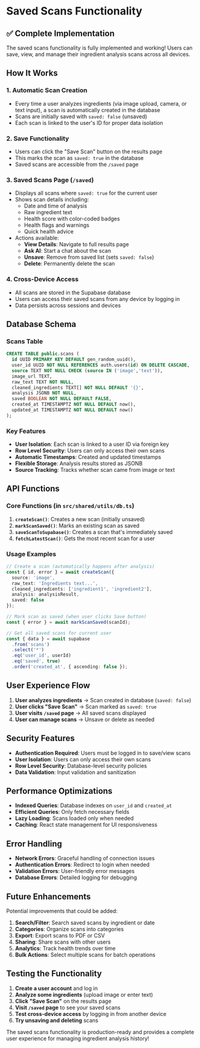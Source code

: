 # Saved Scans Functionality

## ✅ **Complete Implementation**

The saved scans functionality is fully implemented and working! Users can save, view, and manage their ingredient analysis scans across all devices.

## How It Works

### 1. **Automatic Scan Creation**
- Every time a user analyzes ingredients (via image upload, camera, or text input), a scan is automatically created in the database
- Scans are initially saved with `saved: false` (unsaved)
- Each scan is linked to the user's ID for proper data isolation

### 2. **Save Functionality**
- Users can click the "Save Scan" button on the results page
- This marks the scan as `saved: true` in the database
- Saved scans are accessible from the `/saved` page

### 3. **Saved Scans Page** (`/saved`)
- Displays all scans where `saved: true` for the current user
- Shows scan details including:
  - Date and time of analysis
  - Raw ingredient text
  - Health score with color-coded badges
  - Health flags and warnings
  - Quick health advice
- Actions available:
  - **View Details**: Navigate to full results page
  - **Ask AI**: Start a chat about the scan
  - **Unsave**: Remove from saved list (sets `saved: false`)
  - **Delete**: Permanently delete the scan

### 4. **Cross-Device Access**
- All scans are stored in the Supabase database
- Users can access their saved scans from any device by logging in
- Data persists across sessions and devices

## Database Schema

### Scans Table
```sql
CREATE TABLE public.scans (
  id UUID PRIMARY KEY DEFAULT gen_random_uuid(),
  user_id UUID NOT NULL REFERENCES auth.users(id) ON DELETE CASCADE,
  source TEXT NOT NULL CHECK (source IN ('image','text')),
  image_url TEXT,
  raw_text TEXT NOT NULL,
  cleaned_ingredients TEXT[] NOT NULL DEFAULT '{}',
  analysis JSONB NOT NULL,
  saved BOOLEAN NOT NULL DEFAULT FALSE,
  created_at TIMESTAMPTZ NOT NULL DEFAULT now(),
  updated_at TIMESTAMPTZ NOT NULL DEFAULT now()
);
```

### Key Features
- **User Isolation**: Each scan is linked to a user ID via foreign key
- **Row Level Security**: Users can only access their own scans
- **Automatic Timestamps**: Created and updated timestamps
- **Flexible Storage**: Analysis results stored as JSONB
- **Source Tracking**: Tracks whether scan came from image or text

## API Functions

### Core Functions (in `src/shared/utils/db.ts`)

1. **`createScan()`**: Creates a new scan (initially unsaved)
2. **`markScanSaved()`**: Marks an existing scan as saved
3. **`saveScanToSupabase()`**: Creates a scan that's immediately saved
4. **`fetchLatestScan()`**: Gets the most recent scan for a user

### Usage Examples

```typescript
// Create a scan (automatically happens after analysis)
const { id, error } = await createScan({
  source: 'image',
  raw_text: 'Ingredients text...',
  cleaned_ingredients: ['ingredient1', 'ingredient2'],
  analysis: analysisResult,
  saved: false
});

// Mark scan as saved (when user clicks Save button)
const { error } = await markScanSaved(scanId);

// Get all saved scans for current user
const { data } = await supabase
  .from('scans')
  .select('*')
  .eq('user_id', userId)
  .eq('saved', true)
  .order('created_at', { ascending: false });
```

## User Experience Flow

1. **User analyzes ingredients** → Scan created in database (`saved: false`)
2. **User clicks "Save Scan"** → Scan marked as `saved: true`
3. **User visits `/saved` page** → All saved scans displayed
4. **User can manage scans** → Unsave or delete as needed

## Security Features

- **Authentication Required**: Users must be logged in to save/view scans
- **User Isolation**: Users can only access their own scans
- **Row Level Security**: Database-level security policies
- **Data Validation**: Input validation and sanitization

## Performance Optimizations

- **Indexed Queries**: Database indexes on `user_id` and `created_at`
- **Efficient Queries**: Only fetch necessary fields
- **Lazy Loading**: Scans loaded only when needed
- **Caching**: React state management for UI responsiveness

## Error Handling

- **Network Errors**: Graceful handling of connection issues
- **Authentication Errors**: Redirect to login when needed
- **Validation Errors**: User-friendly error messages
- **Database Errors**: Detailed logging for debugging

## Future Enhancements

Potential improvements that could be added:

1. **Search/Filter**: Search saved scans by ingredient or date
2. **Categories**: Organize scans into categories
3. **Export**: Export scans to PDF or CSV
4. **Sharing**: Share scans with other users
5. **Analytics**: Track health trends over time
6. **Bulk Actions**: Select multiple scans for batch operations

## Testing the Functionality

1. **Create a user account** and log in
2. **Analyze some ingredients** (upload image or enter text)
3. **Click "Save Scan"** on the results page
4. **Visit `/saved` page** to see your saved scans
5. **Test cross-device access** by logging in from another device
6. **Try unsaving and deleting** scans

The saved scans functionality is production-ready and provides a complete user experience for managing ingredient analysis history!
